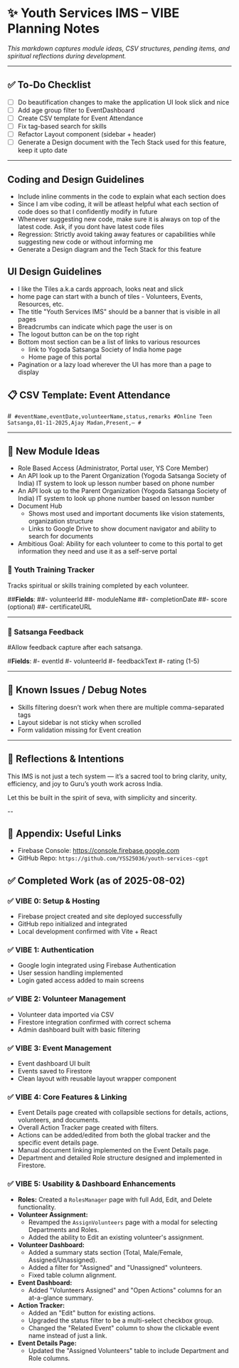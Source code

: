 # ✨ Youth Services IMS – VIBE Planning Notes

_This markdown captures module ideas, CSV structures, pending items, and spiritual reflections during development._

---

## ✅ To-Do Checklist

- [ ] Do beautification changes to make the application UI look slick and nice
- [ ] Add age group filter to EventDashboard
- [ ] Create CSV template for Event Attendance
- [ ] Fix tag-based search for skills
- [ ] Refactor Layout component (sidebar + header)
- [ ] Generate a Design document with the Tech Stack used for this feature, keep it upto date

---
## Coding and Design Guidelines
- Include inline comments in the code to explain what each section does
- Since I am vibe coding, it will be atleast helpful what each section of code does so that I confidently modify in future
- Whenever suggesting new code, make sure it is always on top of the latest code. Ask, if you dont have latest code files
- Regression: Strictly avoid taking away features or capabilities while suggesting new code or without informing me
- Generate a Design diagram and the Tech Stack for this feature

## UI Design Guidelines
- I like the Tiles a.k.a cards approach, looks neat and slick
- home page can start with a bunch of tiles - Volunteers, Events, Resources, etc.
- The title "Youth Services IMS" should be a banner that is visible in all pages
- Breadcrumbs can indicate which page the user is on
- The logout button can be on the top right
- Bottom most section can be a list of links to various resources
	- link to Yogoda Satsanga Society of India home page
	- Home page of this portal
- Pagination or a lazy load wherever the UI has more than a page to display
  

## 📋 CSV Template: Event Attendance

#```
#eventName,eventDate,volunteerName,status,remarks
#Online Teen Satsanga,01-11-2025,Ajay Madan,Present,—
#```

---

## 🧱 New Module Ideas

- Role Based Access (Administrator, Portal user, YS Core Member)
- An API look up to the Parent Organization (Yogoda Satsanga Society of India) IT system to look up lesson number based on phone number
- An API look up to the Parent Organization (Yogoda Satsanga Society of India) IT system to look up phone number based on lesson number
- Document Hub
	- Shows most used and important documents like vision statements, organization structure
	- Links to Google Drive to show document navigator and ability to search for documents
- Ambitious Goal: Ability for each volunteer to come to this portal to get information they need and use it as a self-serve portal


### 📘 Youth Training Tracker
Tracks spiritual or skills training completed by each volunteer.

##**Fields**:
##- volunteerId
##- moduleName
##- completionDate
##- score (optional)
##- certificateURL

---

### 🧘 Satsanga Feedback
#Allow feedback capture after each satsanga.

#**Fields**:
#- eventId
#- volunteerId
#- feedbackText
#- rating (1-5)

---

## 🐞 Known Issues / Debug Notes

- Skills filtering doesn’t work when there are multiple comma-separated tags
- Layout sidebar is not sticky when scrolled
- Form validation missing for Event creation

---

## 🙏 Reflections & Intentions

This IMS is not just a tech system — it’s a sacred tool to bring clarity, unity, efficiency, and joy to Guru’s youth work across India.

Let this be built in the spirit of seva, with simplicity and sincerity.

--

## 📎 Appendix: Useful Links

- Firebase Console: https://console.firebase.google.com
- GitHub Repo: `https://github.com/YSS25036/youth-services-cgpt`


## ✅ Completed Work (as of 2025-08-02)

### ✅ VIBE 0: Setup & Hosting
- Firebase project created and site deployed successfully
- GitHub repo initialized and integrated
- Local development confirmed with Vite + React

### ✅ VIBE 1: Authentication
- Google login integrated using Firebase Authentication
- User session handling implemented
- Login gated access added to main screens

### ✅ VIBE 2: Volunteer Management
- Volunteer data imported via CSV
- Firestore integration confirmed with correct schema
- Admin dashboard built with basic filtering

### ✅ VIBE 3: Event Management
- Event dashboard UI built
- Events saved to Firestore
- Clean layout with reusable layout wrapper component

### ✅ VIBE 4: Core Features & Linking
- Event Details page created with collapsible sections for details, actions, volunteers, and documents.
- Overall Action Tracker page created with filters.
- Actions can be added/edited from both the global tracker and the specific event details page.
- Manual document linking implemented on the Event Details page.
- Department and detailed Role structure designed and implemented in Firestore.

### ✅ VIBE 5: Usability & Dashboard Enhancements
- **Roles:** Created a `RolesManager` page with full Add, Edit, and Delete functionality.
- **Volunteer Assignment:**
    - Revamped the `AssignVolunteers` page with a modal for selecting Departments and Roles.
    - Added the ability to Edit an existing volunteer's assignment.
- **Volunteer Dashboard:**
    - Added a summary stats section (Total, Male/Female, Assigned/Unassigned).
    - Added a filter for "Assigned" and "Unassigned" volunteers.
    - Fixed table column alignment.
- **Event Dashboard:**
    - Added "Volunteers Assigned" and "Open Actions" columns for an at-a-glance summary.
- **Action Tracker:**
    - Added an "Edit" button for existing actions.
    - Upgraded the status filter to be a multi-select checkbox group.
    - Changed the "Related Event" column to show the clickable event name instead of just a link.
- **Event Details Page:**
    - Updated the "Assigned Volunteers" table to include Department and Role columns.
